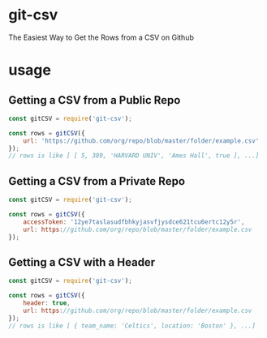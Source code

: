 # git-csv
The Easiest Way to Get the Rows from a CSV on Github

# usage
## Getting a CSV from a Public Repo
```javascript
const gitCSV = require('git-csv');

const rows = gitCSV({
    url: 'https://github.com/org/repo/blob/master/folder/example.csv'
});
// rows is like [ [ 5, 389, 'HARVARD UNIV', 'Ames Hall', true ], ...]
```

## Getting a CSV from a Private Repo
```javascript
const gitCSV = require('git-csv');

const rows = gitCSV({
    accessToken: '12ye7taslasudfbhkyjasvfjysdce621tcu6ertc12y5r',
    url: https://github.com/org/repo/blob/master/folder/example.csv
});
```

## Getting a CSV with a Header
```javascript
const gitCSV = require('git-csv');

const rows = gitCSV({
    header: true,
    url: https://github.com/org/repo/blob/master/folder/example.csv
});
// rows is like [ { team_name: 'Celtics', location: 'Boston' }, ...]
```

